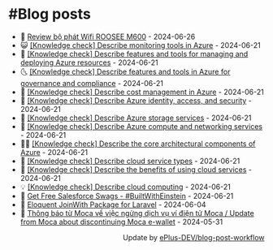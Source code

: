 # #Blog posts
<!-- BLOG-POST-LIST:START -->
- 🧰 [Review bộ phát Wifi ROOSEE M600](https://eplus.dev/review-bo-phat-wifi-roosee-m600) - 2024-06-26
- 😺 [[Knowledge check] Describe monitoring tools in Azure](https://eplus.dev/knowledge-check-describe-monitoring-tools-in-azure) - 2024-06-21
- 🗽 [[Knowledge check] Describe features and tools for managing and deploying Azure resources](https://eplus.dev/knowledge-check-describe-features-and-tools-for-managing-and-deploying-azure-resources) - 2024-06-21
- 🌜 [[Knowledge check] Describe features and tools in Azure for governance and compliance](https://eplus.dev/knowledge-check-describe-features-and-tools-in-azure-for-governance-and-compliance) - 2024-06-21
- 📝 [[Knowledge check] Describe cost management in Azure](https://eplus.dev/knowledge-check-describe-cost-management-in-azure) - 2024-06-21
- 🚀 [[Knowledge check] Describe Azure identity, access, and security](https://eplus.dev/knowledge-check-describe-azure-identity-access-and-security) - 2024-06-21
- 💼 [[Knowledge check] Describe Azure storage services](https://eplus.dev/knowledge-check-describe-azure-storage-services) - 2024-06-21
- 🦣 [[Knowledge check] Describe Azure compute and networking services](https://eplus.dev/knowledge-check-describe-azure-compute-and-networking-services) - 2024-06-21
- 👨‍🏫 [[Knowledge check] Describe the core architectural components of Azure](https://eplus.dev/knowledge-check-describe-the-core-architectural-components-of-azure) - 2024-06-21
- 🔭 [[Knowledge check] Describe cloud service types](https://eplus.dev/knowledge-check-describe-cloud-service-types) - 2024-06-21
- 🤡 [[Knowledge check] Describe the benefits of using cloud services](https://eplus.dev/knowledge-check-describe-the-benefits-of-using-cloud-services) - 2024-06-21
- 💡 [[Knowledge check] Describe cloud computing](https://eplus.dev/knowledge-check-describe-cloud-computing) - 2024-06-21
- 🦣 [Get Free Salesforce Swags - #BuiltWithEinstein](https://eplus.dev/get-free-salesforce-swags-builtwitheinstein) - 2024-06-21
- 💪 [Eloquent JoinWith Package for Laravel](https://eplus.dev/eloquent-joinwith-package-for-laravel) - 2024-06-04
- 🤡 [Thông báo từ Moca về việc ngừng dịch vụ ví điện tử Moca / Update from Moca about discontinuing Moca e-wallet](https://eplus.dev/thong-bao-tu-moca-ve-viec-ngung-dich-vu-vi-dien-tu-moca-update-from-moca-about-discontinuing-moca-e-wallet) - 2024-05-31<!-- BLOG-POST-LIST:END -->
<div align="right">
  Update by <a target="_blank"
    href="https://github.com/ePlus-DEV/blog-post-workflow">ePlus-DEV/blog-post-workflow</a>
</div>

